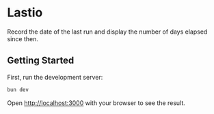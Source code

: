 # Lastio

Record the date of the last run and display the number of days elapsed since then.

## Getting Started

First, run the development server:

```bash
bun dev
```

Open [http://localhost:3000](http://localhost:3000) with your browser to see the result.
